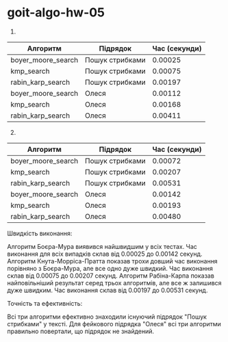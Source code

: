 # goit-algo-hw-05


1)

| Алгоритм                  | Підрядок              | Час (секунди)   |
|---------------------------|-----------------------|-----------------|
| boyer_moore_search        | Пошук стрибками       | 0.00025         |
| kmp_search                | Пошук стрибками       | 0.00075         |
| rabin_karp_search         | Пошук стрибками       | 0.00197         |
| boyer_moore_search        | Олеся                 | 0.00112         |
| kmp_search                | Олеся                 | 0.00168         |
| rabin_karp_search         | Олеся                 | 0.00411         |


2)

| Алгоритм                  | Підрядок              | Час (секунди)   |
|---------------------------|-----------------------|-----------------|
| boyer_moore_search        | Пошук стрибками       | 0.00072         |
| kmp_search                | Пошук стрибками       | 0.00207         |
| rabin_karp_search         | Пошук стрибками       | 0.00531         |
| boyer_moore_search        | Олеся                 | 0.00142         |
| kmp_search                | Олеся                 | 0.00193         |
| rabin_karp_search         | Олеся                 | 0.00480         |




Швидкість виконання:

Алгоритм Боєра-Мура виявився найшвидшим у всіх тестах. Час виконання для всіх випадків склав від 0.00025 до 0.00142 секунд.
Алгоритм Кнута-Морріса-Пратта показав трохи довший час виконання порівняно з Боєра-Мура, але все одно дуже швидкий. Час виконання склав від 0.00075 до 0.00207 секунд.
Алгоритм Рабіна-Карпа показав найповільніший результат серед трьох алгоритмів, але все ж залишився дуже швидким. Час виконання склав від 0.00197 до 0.00531 секунд.

Точність та ефективність:

Всі три алгоритми ефективно знаходили існуючий підрядок "Пошук стрибками" у тексті.
Для фейкового підрядка "Олеся" всі три алгоритми правильно повертали, що підрядок не знайдений.
